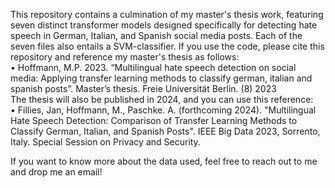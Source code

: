 This repository contains a culmination of my master's thesis work, featuring seven distinct transformer models designed specifically for detecting hate speech in German, Italian, and Spanish social media posts. 
Each of the seven files also entails a SVM-classifier. If you use the code, please cite this repository and reference my master's thesis as follows:  
•	Hoffmann, M.P. 2023. “Multilingual hate speech detection on social media: Applying transfer learning methods to classify german, italian and spanish posts”. Master’s thesis. Freie Universität Berlin. (8) 2023  
The thesis will also be published in 2024, and you can use this reference:    
•	Fillies, Jan, Hoffmann, M., Paschke. A. (forthcoming 2024). "Multilingual Hate Speech Detection: Comparison of Transfer Learning Methods to Classify German, Italian, and Spanish Posts". IEEE Big Data 2023, Sorrento, Italy. Special Session on Privacy and Security.  

If you want to know more about the data used, feel free to reach out to me and drop me an email!

